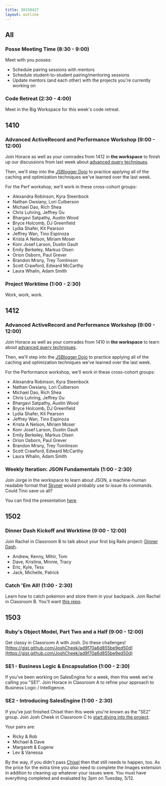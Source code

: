 ```yaml
---
title: 20150427
layout: outline
---
```


## All

### Posse Meeting Time (8:30 - 9:00)

Meet with you posses:

* Schedule pairing sessions with mentors
* Schedule student-to-student pairing/mentoring sessions
* Update mentors (and each other) with the projects you're currently working on

### Code Retreat (2:30 - 4:00)

Meet in the Big Workspace for this week's code retreat.

## 1410

### Advanced ActiveRecord and Performance Workshop (9:00 - 12:00)

Join Horace as well as your comrades from 1412 in __the workspace__ to finish up our discussions from last week about [advanced query techniques](http://tutorials.jumpstartlab.com/topics/performance/queries.html).

Then, we'll step into the [JSBlogger Dojo](https://github.com/turingschool/lesson_plans/blob/master/ruby_04-apis_and_scalability/blogger_performance_workshop.markdown) to practice applying all of the caching and optimization techniques we've learned over the last week.

For the Perf workshop, we'll work in these cross-cohort groups:

* Alexandra Robinson, Kyra Steenbock
* Nathan Owsiany, Lori Culberson
* Michael Dao, Rich Shea
* Chris Luhring, Jeffrey Gu
* Bhargavi Satpathy, Austin Wood
* Bryce Holcomb, DJ Greenfield
* Lydia Shafer, Kit Pearson
* Jeffrey Wan, Tino Espinoza
* Krista A Nelson, Miriam Moser
* Konr Josef Larson, Dustin Gault
* Emily Berkeley, Markus Olsen
* Orion Osborn, Paul Grever
* Brandon Mrsny, Trey Tomlinson
* Scott Crawford, Edward McCarthy
* Laura Whalin, Adam Smith

### Project Worktime (1:00 - 2:30)

Work, work, work.

## 1412

### Advanced ActiveRecord and Performance Workshop (9:00 - 12:00)

Join Horace as well as your comrades from 1410 in __the workspace__ to learn about [advanced query techniques](http://tutorials.jumpstartlab.com/topics/performance/queries.html).

Then, we'll step into the [JSBlogger Dojo](https://github.com/turingschool/lesson_plans/blob/master/ruby_04-apis_and_scalability/blogger_performance_workshop.markdown) to practice applying all of the caching and optimization techniques we've learned over the last week.

For the Performance workshop, we'll work in these cross-cohort groups:

* Alexandra Robinson, Kyra Steenbock
* Nathan Owsiany, Lori Culberson
* Michael Dao, Rich Shea
* Chris Luhring, Jeffrey Gu
* Bhargavi Satpathy, Austin Wood
* Bryce Holcomb, DJ Greenfield
* Lydia Shafer, Kit Pearson
* Jeffrey Wan, Tino Espinoza
* Krista A Nelson, Miriam Moser
* Konr Josef Larson, Dustin Gault
* Emily Berkeley, Markus Olsen
* Orion Osborn, Paul Grever
* Brandon Mrsny, Trey Tomlinson
* Scott Crawford, Edward McCarthy
* Laura Whalin, Adam Smith

### Weekly Iteration: JSON Fundamentals (1:00 - 2:30)

Join Jorge in the workspace to learn about JSON, a machine-human readable format that [Skynet](http://en.wikipedia.org/wiki/Skynet_(Terminator)) would probably use to issue its commands. Could Tino save us all?

You can find the presentation [here](https://www.dropbox.com/s/z68rpgrrojqn96k/Turing%20-%20JSON%20Fundamentals.key?dl=0).

## 1502

### Dinner Dash Kickoff and Worktime (9:00 - 12:00)

Join Rachel in Classroom B to talk about your first big Rails project: [Dinner Dash](http://tutorials.jumpstartlab.com/projects/dinner_dash.html).

* Andrew, Kenny, Mihir, Tom
* Dave, Kristina, Minnie, Tracy
* Eric, Kyle, Tess
* Jack, Michelle, Patrick

### Catch 'Em All! (1:00 - 2:30)

Learn how to catch pokemon and store them in your backpack. Join Rachel in Classroom B. You'll  want [this repo](https://github.com/rwarbelow/catch-em-all).

## 1503

### Ruby's Object Model, Part Two and a Half (9:00 - 12:00)

Get classy in Classroom A with Josh.
Do these challenges! [https://gist.github.com/JoshCheek/ad9f70a6d855be9ed50d](https://gist.github.com/JoshCheek/ad9f70a6d855be9ed50d)

### SE1 - Business Logic & Encapsulation (1:00 - 2:30)

If you've been working on SalesEngine for a week, then this week we're calling you "SE1". Join Horace in Classroom A
to refine your approach to Business Logic / Intelligence.

### SE2 - Introducing SalesEngine (1:00 - 2:30)

If you've just finished Chisel then this week you're known as the "SE2" group. Join Josh Cheek in Classroom C to [start
diving into the project](http://tutorials.jumpstartlab.com/projects/sales_engine.html).

Your pairs are:

* Ricky & Rob
* Michael & Dave
* Margarett & Eugene
* Lev & Vanessa

By the way, if you didn't pass [Chisel](http://tutorials.jumpstartlab.com/projects/chisel.html) then that still needs
to happen, too. As the price for the extra time you *also*
need to complete the Images extension in addition to cleaning up whatever your issues were. You must have everything
completed and evaluated by 3pm on Tuesday, 5/12.
